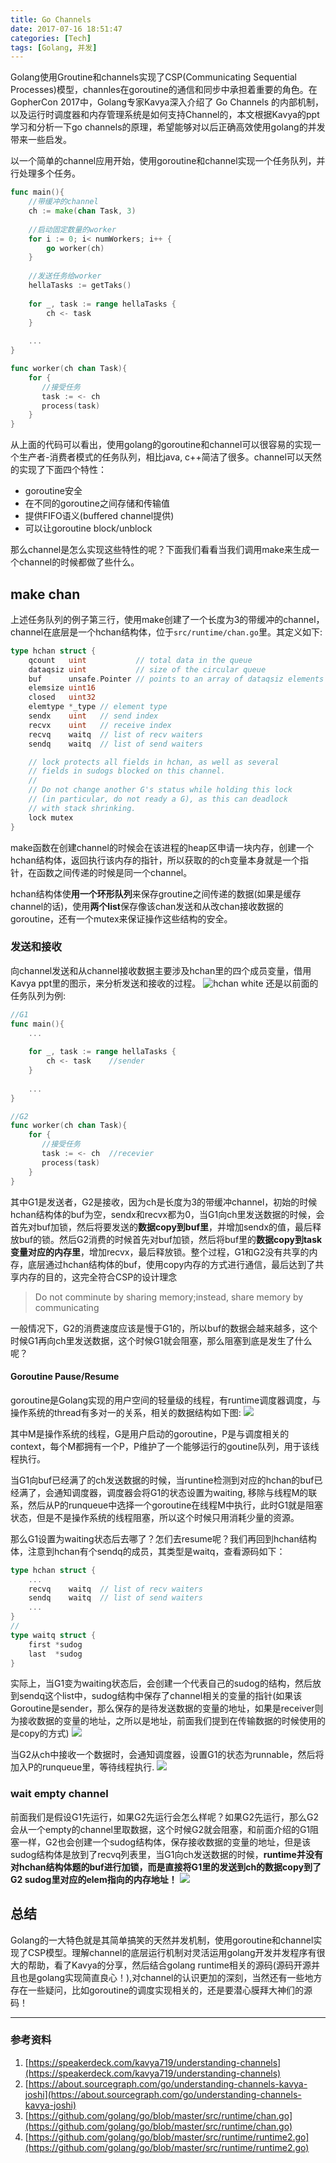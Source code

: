 ```yaml
---
title: Go Channels
date: 2017-07-16 18:51:47
categories: [Tech]
tags: [Golang, 并发]
---
```

Golang使用Groutine和channels实现了CSP(Communicating Sequential Processes)模型，channles在goroutine的通信和同步中承担着重要的角色。在GopherCon 2017中，Golang专家Kavya深入介绍了 Go Channels 的内部机制，以及运行时调度器和内存管理系统是如何支持Channel的，本文根据Kavya的ppt学习和分析一下go channels的原理，希望能够对以后正确高效使用golang的并发带来一些启发。

<!--more -->

以一个简单的channel应用开始，使用goroutine和channel实现一个任务队列，并行处理多个任务。
```Go
func main(){
    //带缓冲的channel
    ch := make(chan Task, 3)
    
    //启动固定数量的worker
    for i := 0; i< numWorkers; i++ {
        go worker(ch)
    }
    
    //发送任务给worker
    hellaTasks := getTaks()
    
    for _, task := range hellaTasks {
        ch <- task
    }
    
    ...
}

func worker(ch chan Task){
    for {
       //接受任务
       task := <- ch
       process(task)
    }
}
```
从上面的代码可以看出，使用golang的goroutine和channel可以很容易的实现一个生产者-消费者模式的任务队列，相比java, c++简洁了很多。channel可以天然的实现了下面四个特性：
- goroutine安全
- 在不同的goroutine之间存储和传输值
- 提供FIFO语义(buffered channel提供)
- 可以让goroutine block/unblock

那么channel是怎么实现这些特性的呢？下面我们看看当我们调用make来生成一个channel的时候都做了些什么。


## make chan
上述任务队列的例子第三行，使用make创建了一个长度为3的带缓冲的channel，channel在底层是一个hchan结构体，位于`src/runtime/chan.go`里。其定义如下:
```Go
type hchan struct {
    qcount   uint           // total data in the queue
    dataqsiz uint           // size of the circular queue
    buf      unsafe.Pointer // points to an array of dataqsiz elements
    elemsize uint16
    closed   uint32
    elemtype *_type // element type
    sendx    uint   // send index
    recvx    uint   // receive index
    recvq    waitq  // list of recv waiters
    sendq    waitq  // list of send waiters

    // lock protects all fields in hchan, as well as several
    // fields in sudogs blocked on this channel.
    //
    // Do not change another G's status while holding this lock
    // (in particular, do not ready a G), as this can deadlock
    // with stack shrinking.
    lock mutex
}
```
make函数在创建channel的时候会在该进程的heap区申请一块内存，创建一个hchan结构体，返回执行该内存的指针，所以获取的的ch变量本身就是一个指针，在函数之间传递的时候是同一个channel。

hchan结构体使**用一个环形队列**来保存groutine之间传递的数据(如果是缓存channel的话)，使用**两个list**保存像该chan发送和从改chan接收数据的goroutine，还有一个mutex来保证操作这些结构的安全。

### 发送和接收
向channel发送和从channel接收数据主要涉及hchan里的四个成员变量，借用Kavya ppt里的图示，来分析发送和接收的过程。
![hchan white ](/images/archive/blog/images/hchan_white_gif.gif?imageView/0/w/600/)
还是以前面的任务队列为例:
```Go
//G1
func main(){
    ...
    
    for _, task := range hellaTasks {
        ch <- task    //sender
    }
    
    ...
}

//G2
func worker(ch chan Task){
    for {
       //接受任务
       task := <- ch  //recevier
       process(task)
    }
}
```
其中G1是发送者，G2是接收，因为ch是长度为3的带缓冲channel，初始的时候hchan结构体的buf为空，sendx和recvx都为0，当G1向ch里发送数据的时候，会首先对buf加锁，然后将要发送的**数据copy到buf里**，并增加sendx的值，最后释放buf的锁。然后G2消费的时候首先对buf加锁，然后将buf里的**数据copy到task变量对应的内存里**，增加recvx，最后释放锁。整个过程，G1和G2没有共享的内存，底层通过hchan结构体的buf，使用copy内存的方式进行通信，最后达到了共享内存的目的，这完全符合CSP的设计理念
> Do not comminute by sharing memory;instead, share memory by communicating

一般情况下，G2的消费速度应该是慢于G1的，所以buf的数据会越来越多，这个时候G1再向ch里发送数据，这个时候G1就会阻塞，那么阻塞到底是发生了什么呢？

#### Goroutine Pause/Resume
goroutine是Golang实现的用户空间的轻量级的线程，有runtime调度器调度，与操作系统的thread有多对一的关系，相关的数据结构如下图:
![](/images/archive/blog/images/schedule.png?imageView/0/w/600/) 

其中M是操作系统的线程，G是用户启动的goroutine，P是与调度相关的context，每个M都拥有一个P，P维护了一个能够运行的goutine队列，用于该线程执行。

当G1向buf已经满了的ch发送数据的时候，当runtine检测到对应的hchan的buf已经满了，会通知调度器，调度器会将G1的状态设置为waiting, 移除与线程M的联系，然后从P的runqueue中选择一个goroutine在线程M中执行，此时G1就是阻塞状态，但是不是操作系统的线程阻塞，所以这个时候只用消耗少量的资源。

那么G1设置为waiting状态后去哪了？怎们去resume呢？我们再回到hchan结构体，注意到hchan有个sendq的成员，其类型是waitq，查看源码如下：
```Go
type hchan struct {
    ...
    recvq    waitq  // list of recv waiters
    sendq    waitq  // list of send waiters
    ...
}
//
type waitq struct {
    first *sudog
    last  *sudog
}
 ```

 实际上，当G1变为waiting状态后，会创建一个代表自己的sudog的结构，然后放到sendq这个list中，sudog结构中保存了channel相关的变量的指针(如果该Goroutine是sender，那么保存的是待发送数据的变量的地址，如果是receiver则为接收数据的变量的地址，之所以是地址，前面我们提到在传输数据的时候使用的是copy的方式)
 ![](/images/archive/blog/images/sendq.png?imageView/0/w/600/)
 
 当G2从ch中接收一个数据时，会通知调度器，设置G1的状态为runnable，然后将加入P的runqueue里，等待线程执行.
 ![](/images/archive/blog/images/G12Runnable.png?imageView/0/w/600/)
 
 ### wait empty channel
 前面我们是假设G1先运行，如果G2先运行会怎么样呢？如果G2先运行，那么G2会从一个empty的channel里取数据，这个时候G2就会阻塞，和前面介绍的G1阻塞一样，G2也会创建一个sudog结构体，保存接收数据的变量的地址，但是该sudog结构体是放到了recvq列表里，当G1向ch发送数据的时候，**runtime并没有对hchan结构体题的buf进行加锁，而是直接将G1里的发送到ch的数据copy到了G2 sudog里对应的elem指向的内存地址！**
 ![](/images/archive/blog/images/G2wait.png?imageView/0/w/600/) 

 ## 总结
Golang的一大特色就是其简单搞笑的天然并发机制，使用goroutine和channel实现了CSP模型。理解channel的底层运行机制对灵活运用golang开发并发程序有很大的帮助，看了Kavya的分享，然后结合golang runtime相关的源码(源码开源并且也是golang实现简直良心！),对channel的认识更加的深刻，当然还有一些地方存在一些疑问，比如goroutine的调度实现相关的，还是要潜心膜拜大神们的源码！


---
### 参考资料
1. [https://speakerdeck.com/kavya719/understanding-channels](https://speakerdeck.com/kavya719/understanding-channels)
2. [https://about.sourcegraph.com/go/understanding-channels-kavya-joshi](https://about.sourcegraph.com/go/understanding-channels-kavya-joshi)
3. [https://github.com/golang/go/blob/master/src/runtime/chan.go](https://github.com/golang/go/blob/master/src/runtime/chan.go)
4. [https://github.com/golang/go/blob/master/src/runtime/runtime2.go](https://github.com/golang/go/blob/master/src/runtime/runtime2.go)



